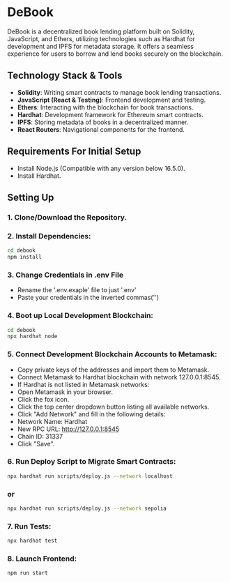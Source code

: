 # DeBook

DeBook is a decentralized book lending platform built on Solidity, JavaScript, and Ethers, utilizing technologies such as Hardhat for development and IPFS for metadata storage. It offers a seamless experience for users to borrow and lend books securely on the blockchain.

## Technology Stack & Tools

- **Solidity**: Writing smart contracts to manage book lending transactions.
- **JavaScript (React & Testing)**: Frontend development and testing.
- **Ethers**: Interacting with the blockchain for book transactions.
- **Hardhat**: Development framework for Ethereum smart contracts.
- **IPFS**: Storing metadata of books in a decentralized manner.
- **React Routers**: Navigational components for the frontend.

## Requirements For Initial Setup

- Install Node.js (Compatible with any version below 16.5.0).
- Install Hardhat.

## Setting Up

### 1. **Clone/Download the Repository**.

### 2. **Install Dependencies**:
```bash
cd debook
npm install
```

### 3. **Change Credentials in .env File**
- Rename the '.env.exaple' file to just '.env'
- Paste your credentials in the inverted commas('')

### 4. **Boot up Local Development Blockchain:**
```bash
cd debook
npx hardhat node
```
### 5. **Connect Development Blockchain Accounts to Metamask:**

- Copy private keys of the addresses and import them to Metamask.
- Connect Metamask to Hardhat blockchain with network 127.0.0.1:8545.
- If Hardhat is not listed in Metamask networks:
- Open Metamask in your browser.
- Click the fox icon.
- Click the top center dropdown button listing all available networks.
- Click "Add Network" and fill in the following details:
- Network Name: Hardhat
- New RPC URL: http://127.0.0.1:8545
- Chain ID: 31337
- Click "Save".
### 6. **Run Deploy Script to Migrate Smart Contracts:**
```bash
npx hardhat run scripts/deploy.js --network localhost
```
### or
```bash
npx hardhat run scripts/deploy.js --network sepolia
```
### 7. **Run Tests:**
```bash
npx hardhat test
```
### 8. **Launch Frontend:**
```bash
npm run start
```

